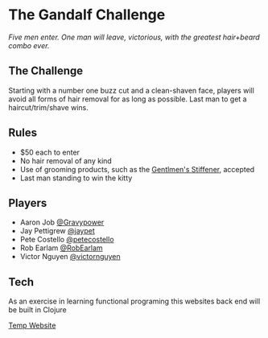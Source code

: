 # The Gandalf Challenge

_Five men enter. One man will leave, victorious, with the greatest hair+beard combo ever._

## The Challenge

Starting with a number one buzz cut and a clean-shaven face, players will avoid all forms of hair removal for as long as possible. Last man to get a haircut/trim/shave wins.

## Rules

- $50 each to enter
- No hair removal of any kind
- Use of grooming products, such as the [Gentlmen's Stiffener](http://www.captainfawcett.com/), accepted
- Last man standing to win the kitty

## Players

- Aaron Job [@Gravypower](http://twitter.com/gravypower)
- Jay Pettigrew [@jaypet](http://twitter.com/jaypet)
- Pete Costello [@petecostello](http://twitter.com/petecostello)
- Rob Earlam [@RobEarlam](http://twitter.com/robearlam)
- Victor Nguyen [@victornguyen](http://twitter.com/victornguyen)


## Tech
As an exercise in learning functional programing this websites back end will be built in Clojure

[Temp Website](http://limitless-forest-4975.herokuapp.com/)